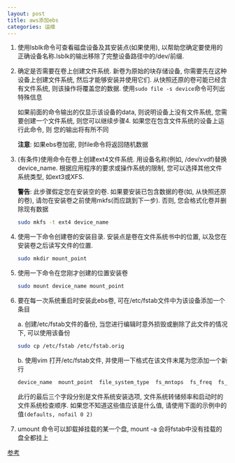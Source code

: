 ```yaml
---
layout: post
title: aws添加ebs
categories: 运维
---
```


1. 使用lsblk命令可查看磁盘设备及其安装点(如果使用), 以帮助您确定要使用的正确设备名称.lsblk的输出移除了完整设备路径中的/dev/前缀.

2. 确定是否需要在卷上创建文件系统. 新卷为原始的块存储设备, 你需要先在这种设备上创建文件系统, 然后才能够安装并使用它们. 从快照还原的卷可能已经含有文件系统, 则该操作将覆盖您的数据. 使用`sudo file -s device`命令可列出特殊信息

   如果前面的命令输出的仅显示该设备的data, 则说明设备上没有文件系统, 您需要创建一个文件系统, 则您可以继续步骤4. 如果您在包含文件系统的设备上运行此命令, 则 您的输出将有所不同

   **注意**: 如果ebs卷加密, 则file命令将返回随机数据

3. (有条件)使用命令在卷上创建ext4文件系统. 用设备名称(例如, /dev/xvdf)替换device_name. 根据应用程序的要求或操作系统的限制, 您可以选择其他文件系统类型, 如ext3或XFS.

   **警告**: 此步骤假定您在安装空的卷. 如果要安装已包含数据的卷(如, 从快照还原的卷), 请勿在安装卷之前使用mkfs(而应跳到下一步). 否则, 您会格式化卷并删除现有数据

   ```bash
   sudo mkfs -t ext4 device_name
   ```

4. 使用一下命令创建卷的安装目录. 安装点是卷在文件系统书中的位置, 以及您在安装卷之后读写文件的位置. 

   ```bash
   sudo mkdir mount_point
   ```

5. 使用一下命令在您刚才创建的位置安装卷

   ```bash
   sudo mount device_name mount_point
   ```

6. 要在每一次系统重启时安装此ebs卷, 可在/etc/fstab文件中为该设备添加一个条目

   a. 创建/etc/fstab文件的备份, 当您进行编辑时意外损毁或删除了此文件的情况下, 可以使用该备份

   ```bash
   sudo cp /etc/fstab /etc/fstab.orig
   ```

   b. 使用vim 打开/etc/fstab文件, 并使用一下格式在该文件末尾为您添加一个新行

   ```bash
   device_name  mount_point  file_system_type  fs_mntops  fs_freq  fs_passno  
   ```

   此行的最后三个字段分别是文件系统安装选项, 文件系统转储频率和启动时的文件系统检查顺序.  如果您不知道这些值应该是什么值, 请使用下面的示例中的值`(defaults, nofail 0 2)`

7. umount 命令可以卸载掉挂载的某一个盘, mount -a 会将fstab中没有挂载的盘全都挂上

[参考](http://docs.aws.amazon.com/zh_cn/AWSEC2/latest/UserGuide/ebs-using-volumes.html)
